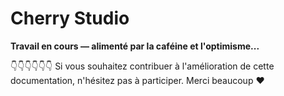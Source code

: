 # Cherry Studio

**Travail en cours — alimenté par la caféine et l'optimisme...**

👇👇👇👇👇👇 Si vous souhaitez contribuer à l'amélioration de cette documentation, n'hésitez pas à participer. Merci beaucoup ❤️ 